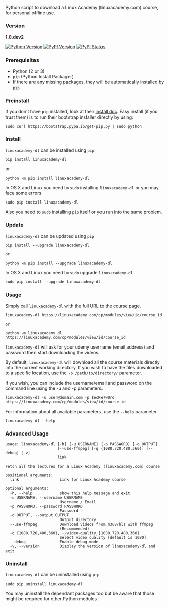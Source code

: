 Python script to download a Linux Academy (linuxacademy.com) course, for personal offline use.

### Version
**1.0.dev2**

[![Python Version](https://img.shields.io/pypi/pyversions/linuxacademy-dl.svg)]()
[![PyPI Version](https://img.shields.io/pypi/v/linuxacademy-dl.svg)](https://pypi.python.org/pypi/linuxacademy-dl)
[![PyPI Status](https://img.shields.io/pypi/status/linuxacademy-dl.svg)]()


### Prerequisites

* Python (2 or 3)
* `pip` (Python Install Packager)
* If there are any missing packages, they will be automatically installed by `pip`


### Preinstall

If you don't have `pip` installed, look at their [install doc](http://pip.readthedocs.org/en/latest/installing.html).
Easy install (if you trust them) is to run their bootstrap installer directly by using:

    sudo curl https://bootstrap.pypa.io/get-pip.py | sudo python


### Install

`linuxacademy-dl` can be installed using `pip`

    pip install linuxacademy-dl

or

    python -m pip install linuxacademy-dl

 In OS X and Linux you need to `sudo` installing `linuxacademy-dl` or you may face some errors

```
sudo pip install linuxacademy-dl
```

Also you need to `sudo` installing `pip` itself or you run into the same problem. 


### Update

`linuxacademy-dl` can be updated using `pip`

    pip install --upgrade linuxacademy-dl
 
 
``or``

    python -m pip install --upgrade linuxacademy-dl
    
 In OS X and Linux you need to `sudo` upgrade `linuxacademy-dl`
 
 ```
 sudo pip install --upgrade linuxacademy-dl
 ```

### Usage

Simply call `linuxacademy-dl` with the full URL to the course page.

    linuxacademy-dl https://linuxacademy.com/cp/modules/view/id/course_id

``or``

    python -m linuxacademy_dl https://linuxacademy.com/cp/modules/view/id/course_id

`linuxacademy-dl` will ask for your udemy username (email address) and password then start downloading the videos.

By default, `linuxacademy-dl` will download all the course materials directly into the current working directory.  If you wish to have the files downloaded to a specific location, use the `-o /path/to/directory/` parameter.

If you wish, you can include the username/email and password on the command line using the -u and -p parameters.

    linuxacademy-dl -u user@domain.com -p $ecRe7w0rd https://linuxacademy.com/cp/modules/view/id/course_id
 
For information about all available parameters, use the `--help` parameter

    linuxacademy-dl --help


### Advanced Usage

```
usage: linuxacademy-dl [-h] [-u USERNAME] [-p PASSWORD] [-o OUTPUT]
                       [--use-ffmpeg] [-q {1080,720,480,360}] [--debug] [-v]
                       link

Fetch all the lectures for a Linux Academy (linuxacademy.com) course

positional arguments:
  link                  Link for Linux Academy course

optional arguments:
  -h, --help            show this help message and exit
  -u USERNAME, --username USERNAME
                        Username / Email
  -p PASSWORD, --password PASSWORD
                        Password
  -o OUTPUT, --output OUTPUT
                        Output directory
  --use-ffmpeg          Download videos from m3u8/hls with ffmpeg
                        (Recommended)
  -q {1080,720,480,360}, --video-quality {1080,720,480,360}
                        Select video quality [default is 1080]
  --debug               Enable debug mode
  -v, --version         Display the version of linuxacademy-dl and exit
```


### Uninstall

`linuxacademy-dl` can be uninstalled using `pip`

    sudo pip uninstall linuxacademy-dl

You may uninstall the dependant packages too but be aware that those might be required for other Python modules.